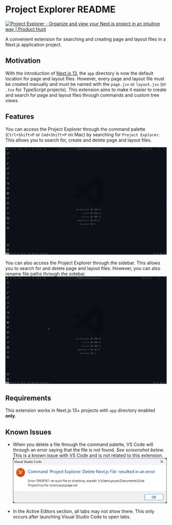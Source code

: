 # Project Explorer README

<a href="https://www.producthunt.com/posts/project-explorer?utm_source=badge-featured&utm_medium=badge&utm_souce=badge-project&#0045;explorer" target="_blank"><img src="https://api.producthunt.com/widgets/embed-image/v1/featured.svg?post_id=427756&theme=neutral" alt="Project&#0032;Explorer - Organize&#0032;and&#0032;view&#0032;your&#0032;Next&#0046;js&#0032;project&#0032;in&#0032;an&#0032;intuitive&#0032;way&#0032; | Product Hunt" style="width: 250px; height: 54px;" width="250" height="54" /></a>

A convenient extension for searching and creating page and layout files in a Next.js application project.

## Motivation

With the introduction of [Next.js 13](https://nextjs.org/), the `app` directory is now the default location for page and layout files. However, every page and layout file must be created manually and must be named with the `page.jsx` or `layout.jsx` (or `.tsx` for TypeScript projects). This extension aims to make it easier to create and search for page and layout files through commands and custom tree views.

## Features

You can access the Project Explorer through the command palette (`Ctrl+Shift+P` or `Cmd+Shift+P` on Mac) by searching for `Project Explorer`. This allows you to search for, create and delete page and layout files.

![Command Palette Feature](resources/features/command-palette.gif)

You can also access the Project Explorer through the sidebar. This allows you to search for and delete page and layout files. However, you can also rename file paths through the sidebar.
![Project Tree View](resources/features/treeview.gif)

## Requirements

This extension works in Next.js 13+ projects with `app` directory enabled **only**.

## Known Issues

- When you delete a file through the command palette, VS Code will through an error saying that the file is not found. *See screenshot below*. This is a known issue with VS Code and is not related to this extension.
![Alt text](delete-error.png)

- In the Active Editors section, all tabs may not show there. This only occurs after launching Visual Studio Code to open tabs.
